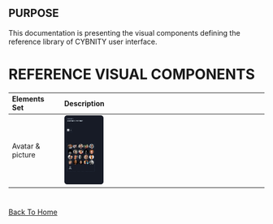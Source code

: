 ## PURPOSE
This documentation is presenting the visual components defining the reference library of CYBNITY user interface.

# REFERENCE VISUAL COMPONENTS

| Elements Set | Description |
| :----------- | :---------- |
|Avatar & picture|<img src="avatar-and-picture.png"  width=20% height=20%>|

#
[Back To Home](../README.md)
